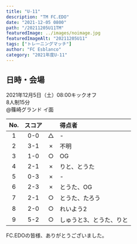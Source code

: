```yaml
---
title: "U-11"
description: "TM FC.EDO"
date: "2021-12-05 0800"
path: "/20211205U11TM"
featuredImage: ../images/noimage.jpg
featuredImageAlt: "20211205U11"
tags: ["トレーニングマッチ"]
author: "FC Esblanco"
category: "2021年度U-11"
---
```


## 日時・会場

2021年12月5日（土）08:00キックオフ   
8人制15分   
@篠崎グランド  イ面

| No.| スコア |   | 得点者  |
|:--:|:------:|:-:|:--------|
| 1  | 0-0    | △ |- |
| 2  | 3-1    | × |不明 |
| 3  | 1-0    | ○ |OG|
| 4  | 2-1    | × |りと、とうた |
| 5  | 0-3    | × |-|
| 6  | 2-3    | × |とうた、OG|
| 7  | 2-1    | ○ |とうた、たろう|
| 8  | 2-0    | ○ |れいよう2|
| 9  | 5-2    | ○ |しゅうと3、とうた、りと|


FC.EDOの皆様、ありがとうございました。

